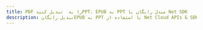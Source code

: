 ---title: PDF را به  تبدیل کنیدPPT، EPUB به PPT مبدل رایگان یا Net SDKdescription: تبدیل رایگانEPUB به PPT با استفاده از Net Cloud APIs & SDK همچنین اسناد PDF را در Cloud ایجاد، ویرایش و رندر کنید.---